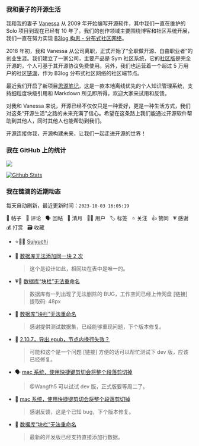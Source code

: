 ### 我和妻子的开源生活

我和我的妻子 [Vanessa](https://github.com/Vanessa219) 从 2009 年开始编写开源软件，其中我们一直在维护的 Solo 项目到现在已经有 10 年了。我们的创作领域主要围绕博客和社区系统开展，我们一直在努力实现 [B3log 构思 - 分布式社区网络](https://ld246.com/article/1546941897596)。

2018 年初，我和 Vanessa 从公司离职，正式开始了“全职做开源、自由职业者”的创业生涯。我们建立了一家公司，主要产品是 Sym 社区系统，它的[社区版](https://github.com/88250/symphony)是完全开源的，个人可基于其开源协议免费使用。另外，我们也运营着一个超过 5 万用户的社区[链滴](https://ld246.com)，作为 B3log 分布式社区网络的社区端节点。

最近我们开启了新项目[思源笔记](https://github.com/siyuan-note/siyuan)，这是一款本地离线优先的个人知识管理系统，支持细粒度块级引用和 Markdown 所见即所得，欢迎大家来试用和反馈。

对我和 Vanessa 来说，开源已经不仅仅只是一种爱好，更是一种生活方式，我们对这条“开源生活”之路的未来充满了信心。希望在这条路上我们能通过开源软件帮助到其他人，同时其他人也能帮助到我们。

开源连接你我，开源构建未来，让我们一起走进开源的世界！

### 我在 GitHub 上的统计

<a title="Hits" target="_blank" href="https://github.com/88250/88250"><img src="https://hits.b3log.org/88250/88250.svg"></a>

[![Github Stats](https://github-readme-stats.vercel.app/api?username=88250&theme=tokyonight&show_icons=true)](https://github.com/88250)

<!--events start -->

### 我在链滴的近期动态

每天自动刷新，最近更新时间：`2023-10-03 16:05:19`

📝 帖子 &nbsp; 💬 评论 &nbsp; 🗣 回帖 &nbsp; 🌙 清月 &nbsp; 👨‍💻 用户 &nbsp; 🏷️ 标签 &nbsp; ⭐️ 关注 &nbsp; 👍 赞同 &nbsp; 💗 感谢 &nbsp; 💰 打赏 &nbsp; 🗃 收藏

* ⭐️👨‍💻 [Suiyuchi](https://ld246.com/member/Suiyuchi)

  > 
* 💬 [数据库无法添加同一块 2 次](https://ld246.com/article/1696309181619/comment/1696309360968#comments)

  > 这个是设计如此，相同块在表中是唯一的。
* 💗💬 [数据库“块栏”无法重命名](https://ld246.com/article/1695790906050/comment/1696234209062#comments)

  > 数据库有一列出现了无法删除的 BUG，工作空间已经上传网盘 [链接] 提取码: 48px
* 💬 [数据库“块栏”无法重命名](https://ld246.com/article/1695790906050/comment/1696294377332#comments)

  > 感谢提供测试数据集，已经能够重现问题，下个版本修复。
* 💬 [2.10.7，导出 epub，节点内换行失效？](https://ld246.com/article/1696237144725/comment/1696238829188#comments)

  > 可能和这个是一个问题 [链接] 方便的话可以帮忙测试下 dev 版，应该已经修复。
* 🗣 [mac 系统，使用快捷键剪切会将整个段落剪切掉](https://ld246.com/article/1696233889543/comment/1696235769631#comments)

  > @Wangfh5 可以试试 dev 版，正式版要等周二了。
* 💬 [mac 系统，使用快捷键剪切会将整个段落剪切掉](https://ld246.com/article/1696233889543/comment/1696235769631#comments)

  > 感谢反馈，这是个已知 bug，下个版本修复。
* 💬 [数据库“块栏”无法重命名](https://ld246.com/article/1695790906050/comment/1696233750577#comments)

  > 最新的开发版已经支持直接添加行数据。


<!--events end -->
